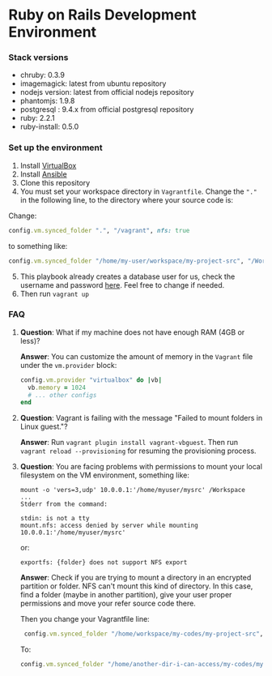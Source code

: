# Ruby on Rails Development Environment

### Stack versions
- chruby: 0.3.9
- imagemagick: latest from ubuntu repository
- nodejs version: latest from official nodejs repository
- phantomjs: 1.9.8
- postgresql : 9.4.x from official postgresql repository
- ruby: 2.2.1
- ruby-install: 0.5.0

### Set up the environment

1. Install [VirtualBox](https://www.virtualbox.org/)
2. Install [Ansible](http://www.ansible.com/)
3. Clone this repository
4. You must set your workspace directory in `Vagrantfile`. Change the ``"."`` in the following line, to the directory where your source code is:

  Change:
  ```ruby
  config.vm.synced_folder ".", "/vagrant", nfs: true
  ```

  to something like:
  ```ruby
  config.vm.synced_folder "/home/my-user/workspace/my-project-src", "/Workspace", nfs: true
  ```

5. This playbook already creates a database user for us, check the username and password [here](https://github.com/dbalexandre/rails-env/blob/master/recipes/postgresql/vars/main.yml). Feel free to change if needed.
6. Then run `vagrant up`

### FAQ

1. **Question**: What if my machine does not have enough RAM (4GB or less)?

    **Answer**: You can customize the amount of memory in the `Vagrant` file under the `vm.provider` block:

    ```ruby
    config.vm.provider "virtualbox" do |vb|
      vb.memory = 1024
      # ... other configs
    end
    ```


2. **Question**: Vagrant is failing with the message "Failed to mount folders in Linux guest."?

    **Answer**:  Run `vagrant plugin install vagrant-vbguest`. Then run `vagrant reload --provisioning` for
resuming the provisioning process.

3. **Question**: You are facing problems with permissions to mount your local filesystem on the VM environment, something like:

    ```shell
    mount -o 'vers=3,udp' 10.0.0.1:'/home/myuser/mysrc' /Workspace
    ...
    Stderr from the command:

    stdin: is not a tty
    mount.nfs: access denied by server while mounting 10.0.0.1:'/home/myuser/mysrc'
    ```

    or:
    ```
    exportfs: {folder} does not support NFS export
    ```

    **Answer**: Check if you are trying to mount a directory in an encrypted partition or folder. NFS can't mount this kind of directory. In this case, find a folder (maybe in another partition), give your user proper permissions and move your refer source code there.

      Then you change your Vagrantfile line:

      ```ruby
       config.vm.synced_folder "/home/workspace/my-codes/my-project-src", "/Workspace", nfs: true
      ```

      To:
      ```ruby
      config.vm.synced_folder "/home/another-dir-i-can-access/my-codes/my-project-src", "/Workspace", nfs: true
      ```
